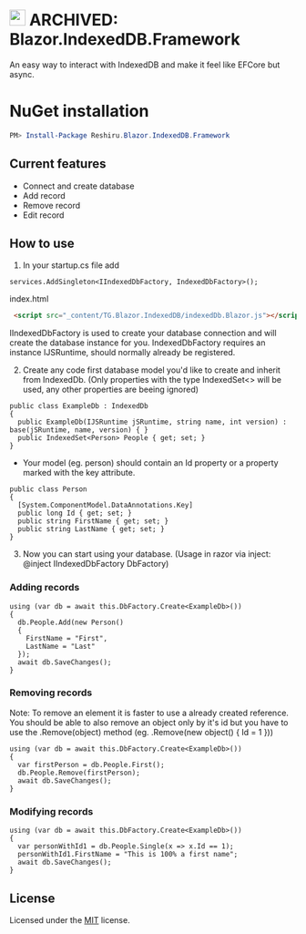 # <img src="https://raw.githubusercontent.com/Reshiru/Blazor.IndexedDB.Framework/master/logo.svg?sanitize=true" height="28px"> ARCHIVED: Blazor.IndexedDB.Framework

An easy way to interact with IndexedDB and make it feel like EFCore but async.

# NuGet installation
```powershell
PM> Install-Package Reshiru.Blazor.IndexedDB.Framework
```

## Current features
- Connect and create database
- Add record
- Remove record
- Edit record

## How to use
1. In your startup.cs file add
```CSharp
services.AddSingleton<IIndexedDbFactory, IndexedDbFactory>();
```
index.html
```html
 <script src="_content/TG.Blazor.IndexedDB/indexedDb.Blazor.js"></script>
```
IIndexedDbFactory is used to create your database connection and will create the database instance for you.
IndexedDbFactory requires an instance IJSRuntime, should normally already be registered.

2. Create any code first database model you'd like to create and inherit from IndexedDb. (Only properties with the type IndexedSet<> will be used, any other properties are beeing ignored)
```CSharp
public class ExampleDb : IndexedDb
{
  public ExampleDb(IJSRuntime jSRuntime, string name, int version) : base(jSRuntime, name, version) { }
  public IndexedSet<Person> People { get; set; }
}
```
- Your model (eg. person) should contain an Id property or a property marked with the key attribute.
```CSharp
public class Person
{
  [System.ComponentModel.DataAnnotations.Key]
  public long Id { get; set; }
  public string FirstName { get; set; }
  public string LastName { get; set; }
}
```

3. Now you can start using your database.
(Usage in razor via inject: @inject IIndexedDbFactory DbFactory)

### Adding records
```CSharp
using (var db = await this.DbFactory.Create<ExampleDb>())
{
  db.People.Add(new Person()
  {
    FirstName = "First",
    LastName = "Last"
  });
  await db.SaveChanges();
}
```
### Removing records
Note: To remove an element it is faster to use a already created reference. You should be able to also remove an object only by it's id but you have to use the .Remove(object) method (eg. .Remove(new object() { Id = 1 }))
```CSharp
using (var db = await this.DbFactory.Create<ExampleDb>())
{
  var firstPerson = db.People.First();
  db.People.Remove(firstPerson);
  await db.SaveChanges();
}
```
### Modifying records
```CSharp
using (var db = await this.DbFactory.Create<ExampleDb>())
{
  var personWithId1 = db.People.Single(x => x.Id == 1);
  personWithId1.FirstName = "This is 100% a first name";
  await db.SaveChanges();
}
```

## License
Licensed under the [MIT](LICENSE) license.
